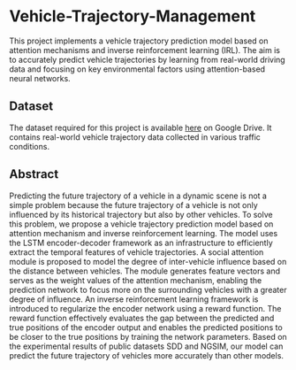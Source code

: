 # Vehicle-Trajectory-Management
This project implements a vehicle trajectory prediction model based on attention mechanisms and inverse reinforcement learning (IRL). The aim is to accurately predict vehicle trajectories by learning from real-world driving data and focusing on key environmental factors using attention-based neural networks.


## Dataset
The dataset required for this project is available [here](https://drive.google.com/drive/folders/1wlT7E1dJ4I-D-7t0fN5DhWLt5uLT9eUi) on Google Drive. It contains real-world vehicle trajectory data collected in various traffic conditions.

## Abstract
Predicting the future trajectory of a vehicle in a dynamic scene is not a simple problem because the future trajectory of a vehicle is not only influenced by its historical trajectory but also by other vehicles. To solve this problem, we propose a vehicle trajectory prediction model based on attention mechanism and inverse reinforcement learning. The model uses the LSTM encoder-decoder framework as an infrastructure to efficiently extract the temporal features of vehicle trajectories. A social attention module is proposed to model the degree of inter-vehicle influence based on the distance between vehicles. The module generates feature vectors and serves as the weight values of the attention mechanism, enabling the prediction network to focus more on the surrounding vehicles with a greater degree of influence. An inverse reinforcement learning framework is introduced to regularize the encoder network using a reward function. The reward function effectively evaluates the gap between the predicted and true positions of the encoder output and enables the predicted positions to be closer to the true positions by training the network parameters. Based on the experimental results of public datasets SDD and NGSIM, our model can predict the future trajectory of vehicles more accurately than other models.
